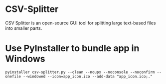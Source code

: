 # CSV-Splitter
CSV Splitter is an open-source GUI tool for splitting large text-based files into smaller parts.

# Use PyInstaller to bundle app in Windows
```
pyinstaller csv-splitter.py --clean --noupx --noconsole --noconfirm --onefile --windowed --icon=app_icon.ico --add-data "app_icon.ico;."
```
